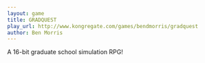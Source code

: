 ```yaml
---
layout: game
title: GRADQUEST
play_url: http://www.kongregate.com/games/bendmorris/gradquest
author: Ben Morris
---
```

A 16-bit graduate school simulation RPG!